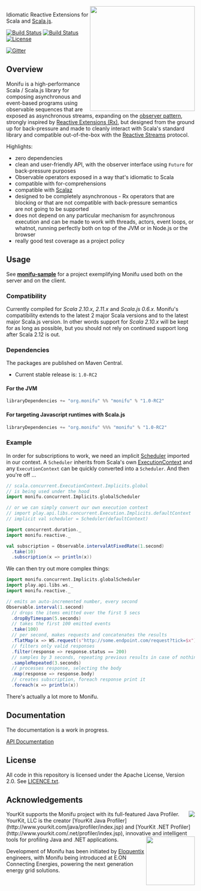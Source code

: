 <img src="https://raw.githubusercontent.com/wiki/monifu/monifu/assets/monifu-square.png" align="right" width="280" />

Idiomatic Reactive Extensions for Scala and [Scala.js](http://www.scala-js.org/).

[![Build Status](https://travis-ci.org/monifu/monifu.png?branch=master)](https://travis-ci.org/monifu/monifu)
[![Build Status](https://travis-ci.org/monifu/monifu.png?branch=v1.0-RC2)](https://travis-ci.org/monifu/monifu)
[![License](http://img.shields.io/:license-Apache%202-red.svg)](http://www.apache.org/licenses/LICENSE-2.0.txt)

[![Gitter](https://badges.gitter.im/Join%20Chat.svg)](https://gitter.im/monifu/monifu?utm_source=badge&utm_medium=badge&utm_campaign=pr-badge&utm_content=badge)

## Overview

Monifu is a high-performance Scala / Scala.js library for
composing asynchronous and event-based programs using observable sequences
that are exposed as asynchronous streams, expanding on the
[observer pattern](https://en.wikipedia.org/wiki/Observer_pattern),
strongly inspired by [Reactive Extensions (Rx)](http://reactivex.io/),
but designed from the ground up  for back-pressure and made to cleanly interact
with Scala's standard library and compatible out-of-the-box with the
[Reactive Streams](http://www.reactive-streams.org/) protocol.

Highlights:

- zero dependencies
- clean and user-friendly API, with the observer interface using `Future` for back-pressure purposes
- Observable operators exposed in a way that's idiomatic to Scala
- compatible with for-comprehensions
- compatible with [Scalaz](https://github.com/scalaz/scalaz)
- designed to be completely asynchronous - Rx operators that are
  blocking or that are not compatible with back-pressure semantics  
  are not going to be supported
- does not depend on any particular mechanism for asynchronous
  execution and can be made to work with threads, actors, event loops,
  or whatnot, running perfectly both on top of the JVM or in Node.js
  or the browser
- really good test coverage as a project policy

## Usage

See **[monifu-sample](https://github.com/monifu/monifu-sample)** for
a project exemplifying Monifu used both on the server and on the client.

### Compatibility

Currently compiled for  *Scala 2.10.x*, *2.11.x* and *Scala.js 0.6.x*. 
Monifu's compatibility extends to the latest 2 major Scala versions and 
to the latest major Scala.js version. In other words support for *Scala 2.10.x* 
will be kept for as long as possible, but you should not rely on continued 
support long after Scala 2.12 is out.

### Dependencies

The packages are published on Maven Central. 

- Current stable release is: `1.0-RC2`

#### For the JVM

```scala
libraryDependencies += "org.monifu" %% "monifu" % "1.0-RC2"
```

#### For targeting Javascript runtimes with Scala.js

```scala
libraryDependencies += "org.monifu" %%% "monifu" % "1.0-RC2"
```

### Example

In order for subscriptions to work, we need an implicit
[Scheduler](shared/src/main/scala/monifu/concurrent/Scheduler.scala#L33) imported in our
context. A `Scheduler` inherits from Scala's own [ExecutionContext](http://www.scala-lang.org/api/current/index.html#scala.concurrent.ExecutionContext)
and any `ExecutionContext` can be quickly converted into a `Scheduler`.
And then you're off ...

```scala
// scala.concurrent.ExecutionContext.Implicits.global
// is being used under the hood
import monifu.concurrent.Implicits.globalScheduler

// or we can simply convert our own execution context
// import play.api.libs.concurrent.Execution.Implicits.defaultContext
// implicit val scheduler = Scheduler(defaultContext)

import concurrent.duration._
import monifu.reactive._

val subscription = Observable.intervalAtFixedRate(1.second)
  .take(10)
  .subscription(x => println(x))
```

We can then try out more complex things:

```scala
import monifu.concurrent.Implicits.globalScheduler
import play.api.libs.ws._
import monifu.reactive._

// emits an auto-incremented number, every second
Observable.interval(1.second)
  // drops the items emitted over the first 5 secs
  .dropByTimespan(5.seconds)
  // takes the first 100 emitted events  
  .take(100)
  // per second, makes requests and concatenates the results
  .flatMap(x => WS.request(s"http://some.endpoint.com/request?tick=$x").get())
  // filters only valid responses
  .filter(response => response.status == 200)
  // samples by 3 seconds, repeating previous results in case of nothing new
  .sampleRepeated(3.seconds)
  // processes response, selecting the body
  .map(response => response.body)
  // creates subscription, foreach response print it
  .foreach(x => println(x))
```

There's actually a lot more to Monifu.

## Documentation

The documentation is a work in progress.

[API Documentation](http://monifu.org/api/current/)

## License

All code in this repository is licensed under the Apache License, Version 2.0.
See [LICENCE.txt](./LICENSE.txt).

## Acknowledgements

<img src="https://raw.githubusercontent.com/wiki/monifu/monifu/assets/yklogo.png" align="right" />
YourKit supports the Monifu project with its full-featured Java Profiler.
YourKit, LLC is the creator [YourKit Java Profiler](http://www.yourkit.com/java/profiler/index.jsp)
and [YourKit .NET Profiler](http://www.yourkit.com/.net/profiler/index.jsp),
innovative and intelligent tools for profiling Java and .NET applications.

<img src="https://raw.githubusercontent.com/wiki/monifu/monifu/assets/logo-eloquentix@2x.png" align="right" width="130" />

Development of Monifu has been initiated by [Eloquentix](http://eloquentix.com/)
engineers, with Monifu being introduced at E.ON Connecting Energies,
powering the next generation energy grid solutions.
